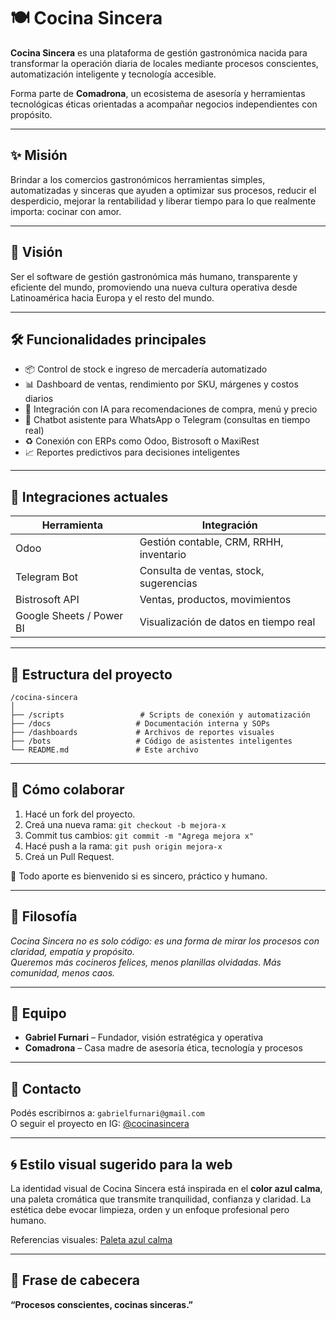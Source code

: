 # 🍽️ Cocina Sincera

**Cocina Sincera** es una plataforma de gestión gastronómica nacida para transformar la operación diaria de locales mediante procesos conscientes, automatización inteligente y tecnología accesible.

Forma parte de **Comadrona**, un ecosistema de asesoría y herramientas tecnológicas éticas orientadas a acompañar negocios independientes con propósito.

---

## ✨ Misión
Brindar a los comercios gastronómicos herramientas simples, automatizadas y sinceras que ayuden a optimizar sus procesos, reducir el desperdicio, mejorar la rentabilidad y liberar tiempo para lo que realmente importa: cocinar con amor.

---

## 🤬 Visión
Ser el software de gestión gastronómica más humano, transparente y eficiente del mundo, promoviendo una nueva cultura operativa desde Latinoamérica hacia Europa y el resto del mundo.

---

## 🛠️ Funcionalidades principales

- 📦 Control de stock e ingreso de mercadería automatizado
- 📊 Dashboard de ventas, rendimiento por SKU, márgenes y costos diarios
- 🧠 Integración con IA para recomendaciones de compra, menú y precio
- 🤖 Chatbot asistente para WhatsApp o Telegram (consultas en tiempo real)
- ♻️ Conexión con ERPs como Odoo, Bistrosoft o MaxiRest
- 📈 Reportes predictivos para decisiones inteligentes

---

## 🔗 Integraciones actuales

| Herramienta | Integración |
|-------------|-------------|
| Odoo        | Gestión contable, CRM, RRHH, inventario |
| Telegram Bot | Consulta de ventas, stock, sugerencias |
| Bistrosoft API | Ventas, productos, movimientos |
| Google Sheets / Power BI | Visualización de datos en tiempo real |

---

## 📂 Estructura del proyecto

```
/cocina-sincera
│
├── /scripts                 # Scripts de conexión y automatización
├── /docs                   # Documentación interna y SOPs
├── /dashboards             # Archivos de reportes visuales
├── /bots                   # Código de asistentes inteligentes
└── README.md               # Este archivo
```

---

## 🤝 Cómo colaborar

1. Hacé un fork del proyecto.
2. Creá una nueva rama: `git checkout -b mejora-x`
3. Commit tus cambios: `git commit -m "Agrega mejora x"`
4. Hacé push a la rama: `git push origin mejora-x`
5. Creá un Pull Request.

🚀 Todo aporte es bienvenido si es sincero, práctico y humano.

---

## 🧠 Filosofía

*Cocina Sincera no es solo código: es una forma de mirar los procesos con claridad, empatía y propósito.  
Queremos más cocineros felices, menos planillas olvidadas. Más comunidad, menos caos.*

---

## 👥 Equipo

- **Gabriel Furnari** – Fundador, visión estratégica y operativa  
- **Comadrona** – Casa madre de asesoría ética, tecnología y procesos

---

## 📧 Contacto

Podés escribirnos a: `gabrielfurnari@gmail.com`  
O seguir el proyecto en IG: [@cocinasincera](https://instagram.com/cocinasincera)

---

## 🌀 Estilo visual sugerido para la web

La identidad visual de Cocina Sincera está inspirada en el **color azul calma**, una paleta cromática que transmite tranquilidad, confianza y claridad. La estética debe evocar limpieza, orden y un enfoque profesional pero humano. 

Referencias visuales: [Paleta azul calma](https://slocum.es/business-vision/marketing-de-color-azul-la-tranquilidad-que-transmiten-las-marcas-con-el-celeste/)

---

## 🌟 Frase de cabecera

**“Procesos conscientes, cocinas sinceras.”**
